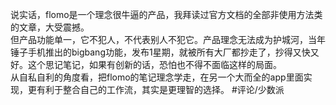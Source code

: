 说实话，flomo是一个理念很牛逼的产品，我拜读过官方文档的全部非使用方法类的文章，大受震撼。<br>但产品功能单一，它不犯人，不代表别人不犯它。产品理念无法成为护城河，当年锤子手机推出的bigbang功能，发布1星期，就被所有大厂都抄走了，抄得又快又好。这个思记笔记，如果有创新的话，恐怕也不得不面临这样的局面。<br>从自私自利的角度看，把flomo的笔记理念学走，在另一个大而全的app里面实现，更有利于整合自己的工作流，其实是更理智的选择。 #评论/少数派
